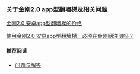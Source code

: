 ### 关于金刚2.0 app型翻墙梯及相关问题

[金刚2.0 安卓app型翻墙梯的价格](https://a2zitpro.github.io/web/金刚2.0安卓app型翻墙梯的价格)

[使用金刚2.0 安卓app型翻墙梯，必须在金刚网注册吗？](https://a2zitpro.github.io/web/使用金刚2.0安卓app型翻墙梯不必在金刚网注册)

#### 推荐阅读
- [ 问题与解答 ](https://a2zitpro.github.io/web/列表-问题与解答)
